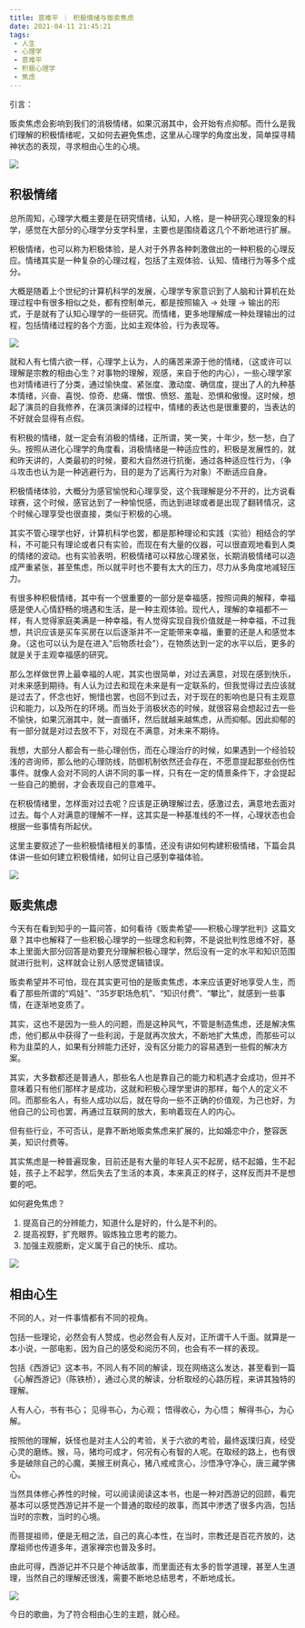 ```yaml
---
title: 意难平 ｜ 积极情绪与贩卖焦虑
date: 2021-04-11 21:45:21
tags: 
 - 人生
 - 心理学
 - 意难平
 - 积极心理学
 - 焦虑
---
```



引言：

贩卖焦虑会影响到我们的消极情绪，如果沉溺其中，会开始有点抑郁。而什么是我们理解的积极情绪呢，又如何去避免焦虑，这里从心理学的角度出发，简单探寻精神状态的表现，寻求相由心生的心境。

![](https://dubuqingfeng.oss-cn-hongkong.aliyuncs.com/blog/life/202104-yinanping-jijiqingxuyufanmaijiaolv-01.webp)

## 积极情绪

总所周知，心理学大概主要是在研究情绪，认知，人格，是一种研究心理现象的科学，感觉在大部分的心理学分支学科里，主要也是围绕着这几个不断地进行扩展。

积极情绪，也可以称为积极体验，是人对于外界各种刺激做出的一种积极的心理反应。情绪其实是一种复杂的心理过程，包括了主观体验、认知、情绪行为等多个成分。

大概是随着上个世纪的计算机科学的发展，心理学专家意识到了人脑和计算机在处理过程中有很多相似之处，都有控制单元，都是按照输入 -> 处理 -> 输出的形式，于是就有了认知心理学的一些研究。而情绪，更多地理解成一种处理输出的过程，包括情绪过程的各个方面，比如主观体验，行为表现等。

![](https://dubuqingfeng.oss-cn-hongkong.aliyuncs.com/blog/life/202104-yinanping-jijiqingxuyufanmaijiaolv-02.png)

就和人有七情六欲一样，心理学上认为，人的痛苦来源于他的情绪，（这或许可以理解是宗教的相由心生？对事物的理解，观感，来自于他的内心），一些心理学家也对情绪进行了分类，通过愉快度、紧张度、激动度、确信度，提出了人的九种基本情绪，兴奋、喜悦、惊奇、悲痛、憎恨、愤怒、羞耻、恐惧和傲慢。这时候，想起了演员的自我修养，在演员演绎的过程中，情绪的表达也是很重要的，当表达的不好就会显得有点假。

有积极的情绪，就一定会有消极的情绪，正所谓，笑一笑，十年少，愁一愁，白了头。按照从进化心理学的角度看，消极情绪是一种适应性的，积极是发展性的，就和昨天讲的，人类最初的时候，要和大自然进行抗衡，通过各种适应性行为，（争斗攻击也认为是一种逃避行为，目的是为了远离行为对象）不断适应自身。

积极情绪体验，大概分为感官愉悦和心理享受，这个我理解是分不开的，比方说看球赛，这个时候，感官达到了一种愉悦感，而达到进球或者是出现了翻转情况，这个时候心理享受也很直接，类似于积极的心境。

其实不管心理学也好，计算机科学也罢，都是那种理论和实践（实验）相结合的学科，不可能只有理论或者只有实验，而现在有大量的仪器，可以很直观地看到人类的情绪的波动。也有实验表明，积极情绪可以释放心理紧张，长期消极情绪可以造成严重紧张，甚至焦虑，所以就平时也不要有太大的压力，尽力从多角度地减轻压力。

有很多种积极情绪，其中有一个很重要的一部分是幸福感，按照词典的解释，幸福感是使人心情舒畅的境遇和生活，是一种主观体验。现代人，理解的幸福都不一样，有人觉得家庭美满是一种幸福，有人觉得实现自我价值就是一种幸福，不过我想，共识应该是买车买房在以后逐渐并不一定能带来幸福，重要的还是人和感觉本身。（这也可以认为是在进入"后物质社会"），在物质达到一定的水平以后，更多的就是关于主观幸福感的研究。

那么怎样做世界上最幸福的人呢，其实也很简单，对过去满意，对现在感到快乐，对未来感到期待。有人认为过去和现在未来是有一定联系的，但我觉得过去应该就是过去了，怀念也好，惋惜也罢，也回不到过去，对于现在的影响也是只有主观意识和能力，以及所在的环境。而当处于消极状态的时候，就很容易会想起过去一些不愉快，如果沉溺其中，就一直循环，然后就越来越焦虑，从而抑郁。因此抑郁的有一部分就是对过去放不下，对现在不满意，对未来不期待。

我想，大部分人都会有一些心理创伤，而在心理治疗的时候，如果遇到一个经验较浅的咨询师，那么他的心理防线，防御机制依然还会存在，不愿意提起那些创伤性事件。就像人会对不同的人讲不同的事一样，只有在一定的情景条件下，才会提起一些自己的脆弱，才会表现自己的意难平。

在积极情绪里，怎样面对过去呢？应该是正确理解过去，感激过去，满意地去面对过去。每个人对满意的理解不一样，这其实是一种基准线的不一样，心理状态也会根据一些事情有所起伏。

这里主要叙述了一些积极情绪相关的事情，还没有讲如何构建积极情绪，下篇会具体讲一些如何建立积极情绪，如何让自己感到幸福体验。

![](https://dubuqingfeng.oss-cn-hongkong.aliyuncs.com/blog/life/202104-yinanping-jijiqingxuyufanmaijiaolv-03.webp)

## 贩卖焦虑

今天有在看到知乎的一篇问答，如何看待《贩卖希望——积极心理学批判》这篇文章？其中也解释了一些积极心理学的一些理念和利弊，不是说批判性思维不好，基本上里面大部分回答是劝要充分理解积极心理学，然后没有一定的水平和知识范围就进行批判，这样就会让别人感觉逻辑错误。

贩卖希望并不可怕，现在其实更可怕的是贩卖焦虑，本来应该更好地享受人生，而看了那些所谓的“鸡娃”、“35岁职场危机”、“知识付费”、“攀比”，就感到一些事情，在逐渐地变质了。

其实，这也不是因为一些人的问题，而是这种风气，不管是制造焦虑，还是解决焦虑，他们都从中获得了一些利润，于是就再次放大，不断地扩大焦虑，而那些可以称为韭菜的人，如果有分辨能力还好，没有区分能力的容易遇到一些假的解决方案。

其实，大多数都还是普通人，那些名人也是靠自己的能力和机遇才会成功，但并不意味着只有他们那样才是成功，这就和积极心理学里讲的那样，每个人的定义不同。而那些名人，有些人成功以后，就在导向一些不正确的价值观，为己也好，为他自己的公司也罢，再通过互联网的放大，影响着现在人的内心。

但有些行业，不可否认，是靠不断地贩卖焦虑来扩展的，比如婚恋中介，整容医美，知识付费等。

其实焦虑是一种普遍现象，目前还是有大量的年轻人买不起房，结不起婚，生不起娃，孩子上不起学，然后失去了生活的本真，本来真正的样子，这样反而并不是想要的吧。

如何避免焦虑？

1. 提高自己的分辨能力，知道什么是好的，什么是不利的。
2. 提高视野，扩充眼界。锻炼独立思考的能力。
3. 加强主观臆断，定义属于自己的快乐、成功。

![](https://dubuqingfeng.oss-cn-hongkong.aliyuncs.com/blog/life/202104-yinanping-jijiqingxuyufanmaijiaolv-04.webp)

## 相由心生

不同的人，对一件事情都有不同的视角。

包括一些理论，必然会有人赞成，也必然会有人反对，正所谓千人千面。就算是一本小说，一部电影，因为自己的感受和阅历不同，也会有不一样的表现。

包括《西游记》这本书，不同人有不同的解读，现在网络这么发达，甚至看到一篇《心解西游记》（陈铁桥），通过心灵的解读，分析取经的心路历程，来讲其独特的理解。

人有人心，书有书心；
见得书心，为心观；
悟得收心，为心悟；
解得书心，为心解。

按照他的理解，妖怪也是对主人公的考验，关于六欲的考验，最终返璞归真，经受心灵的磨练。猴，马，猪均可成才，何况有心有智的人呢。在取经的路上，也有很多是破除自己的心魔，美猴王树真心，猪八戒戒贪心，沙悟净守净心，唐三藏学佛心。

当然具体修心养性的时候，可以阅读阅读这本书，也是一种对西游记的回顾，看完基本可以感觉西游记并不是一个普通的取经的故事，而其中渗透了很多内涵，包括当时的宗教，当时的心境。

而菩提祖师，便是无相之法，自己的真心本性，在当时，宗教还是百花齐放的，达摩祖师也传道多年，道家禅宗也普及多时。

由此可得，西游记并不只是个神话故事，而里面还有太多的哲学道理，甚至人生道理，当然自己的理解还很浅，需要不断地总结思考，不断地成长。

![](https://dubuqingfeng.oss-cn-hongkong.aliyuncs.com/blog/life/202104-yinanping-jijiqingxuyufanmaijiaolv-05.webp)

今日的歌曲，为了符合相由心生的主题，就心经。
